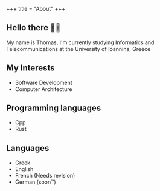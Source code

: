 +++
title = "About"
+++

## Hello there 🙋‍♂️
My name is Thomas, I'm currently studying Informatics and Telecommunications at the University of Ioannina, Greece

## My Interests
- Software Development
- Computer Architecture

## Programming languages
- Cpp
- Rust

## Languages
- Greek
- English
- French (Needs revision)
- German (soon™)